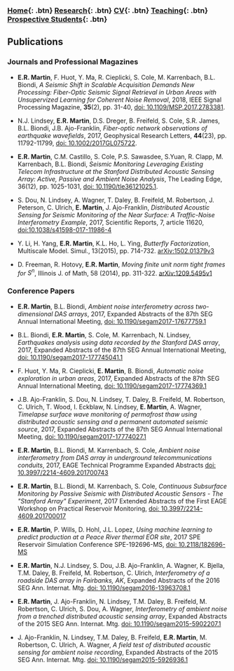 ### [Home](https://eileenrmartin.github.io){: .btn}   [Research](/research){: .btn}      [CV](/docs/ermartin_CV.pdf){: .btn}     [Teaching](/teaching){: .btn}  [Prospective Students](/prospectiveStudents){: .btn}

## Publications      

### Journals and Professional Magazines

  * **E.R. Martin**, F. Huot, Y. Ma, R. Cieplicki, S. Cole, M. Karrenbach, B.L. Biondi, *A Seismic Shift in Scalable Acquisition Demands New Processing: Fiber-Optic Seismic Signal Retrieval in Urban Areas with Unsupervized Learning for Coherent Noise Removal*, 2018, IEEE Signal Processing Magazine, **35**(2), pp. 31-40, [doi: 10.1109/MSP.2017.2783381](http://ieeexplore.ieee.org/document/8310692/).

  * N.J. Lindsey, **E.R. Martin**, D.S. Dreger, B. Freifeld, S. Cole, S.R. James, B.L. Biondi, J.B. Ajo-Franklin, *Fiber-optic network observations of earthquake wavefields*, 2017, Geophysical Research Letters, **44**(23), pp. 11792-11799, [doi: 10.1002/2017GL075722](http://onlinelibrary.wiley.com/doi/10.1002/2017GL075722/full). 

  * **E.R. Martin**, C.M. Castillo, S. Cole, P.S. Sawasdee, S.Yuan, R. Clapp, M. Karrenbach, B.L. Biondi, *Seismic Monitoring Leveraging Existing Telecom Infrastructure at the Stanford Distributed Acoustic Sensing Array: Active, Passive and Ambient Noise Analysis*,
  The Leading Edge, 36(12), pp. 1025-1031, [doi: 10.1190/tle36121025.1](https://library.seg.org/doi/10.1190/tle36121025.1). 

  * S. Dou, N. Lindsey, A. Wagner, T. Daley, B. Freifeld, M. Robertson, J. Peterson, C. Ulrich, **E. Martin**, J. Ajo-Franklin, *Distributed Acoustic Sensing for Seismic Monitoring of the Near Surface: A Traffic-Noise Interferometry Example*, 2017, Scientific Reports, 7, article 11620, [doi:10.1038/s41598-017-11986-4](https://www.nature.com/articles/s41598-017-11986-4)

  * Y. Li, H. Yang, **E.R. Martin**, K.L. Ho, L. Ying, *Butterfly Factorization*, Multiscale Model. Simul., 13(2015), pp. 714-732. [arXiv:1502.01379v3](http://arxiv.org/pdf/1502.01379v3.pdf)

  * D. Freeman, R. Hotovy, **E.R. Martin**, *Moving finite unit norm tight frames for* $S^n$, Illinois J. of Math, 58 (2014), pp. 311-322. [arXiv:1209.5495v1](http://arxiv.org/pdf/1209.5495.pdf)


### Conference Papers
  * **E.R. Martin**, B.L. Biondi, *Ambient noise interferometry across two-dimensional DAS arrays*, 2017, Expanded Abstracts of the 87th SEG Annual International Meeting, [doi: 10.1190/segam2017-17677759.1](https://doi.org/10.1190/segam2017-17677759.1)

  * B.L. Biondi, **E.R. Martin**, S. Cole, M. Karrenbach, N. Lindsey, *Earthquakes analysis using data recorded by the Stanford DAS array*, 2017, Expanded Abstracts of the 87th SEG Annual International Meeting, [doi: 10.1190/segam2017-177745041.1](https://doi.org/10.1190/segam2017-17745041.1)

  * F. Huot, Y. Ma, R. Cieplicki, **E. Martin**, B. Biondi, *Automatic noise exploration in urban areas*, 2017, Expanded Abstracts of the 87th SEG Annual International Meeting, [doi: 10.1190/segam2017-17774369.1](https://doi.org/10.1190/segam2017-17774369.1)

  * J.B. Ajo-Franklin, S. Dou, N. Lindsey, T. Daley, B. Freifeld, M. Robertson, C. Ulrich, T. Wood, I. Eckblaw, N. Lindsey, **E. Martin**, A. Wagner, *Timelapse surface wave monitoring of permafrost thaw using distributed acoustic sensing and a permanent automated seismic source*, 2017, Expanded Abstracts of the 87th SEG Annual International Meeting, [doi: 10.1190/segam2017-17774027.1](https://doi.org/10.1190/segam2017-17774027.1)

  * **E.R. Martin**, B.L. Biondi, M. Karrenbach, S. Cole, *Ambient noise interferometry from DAS array in underground telecommunications conduits*, 2017, EAGE Technical Programme Expanded Abstracts [doi: 10.3997/2214-4609.201700743](http://earthdoc.eage.org/publication/publicationdetails/?publication=88460) 

  * **E.R. Martin**, B.L. Biondi, M. Karrenbach, S. Cole, *Continuous Subsurface Monitoring by Passive Seismic with Distributed Acoustic Sensors - The "Stanford Array" Experiment*, 2017 Extended Abstracts of the First EAGE Workshop on Practical Reservoir Monitoring, [doi: 10.3997/2214-4609.201700017](http://earthdoc.eage.org/publication/publicationdetails/?publication=87589)

  * **E.R. Martin**, P. Wills, D. Hohl, J.L. Lopez, *Using machine learning to predict production at a Peace River thermal EOR site*, 2017 SPE Reservoir Simulation Conference SPE-192696-MS, [doi: 10.2118/182696-MS](https://www.onepetro.org/conference-paper/SPE-182696-MS)

  * **E.R. Martin**, N.J. Lindsey, S. Dou, J.B. Ajo-Franklin, A. Wagner, K. Bjella, T.M. Daley, B. Freifeld, M. Robertson, C. Ulrich, *Interferometry of a roadside DAS array in Fairbanks, AK*, Expanded Abstracts of the 2016 SEG Ann. Internat. Mtg. [doi: 10.1190/segam2016-13963708.1](http://library.seg.org/doi/pdf/10.1190/segam2016-13963708.1)

  * **E.R. Martin**, J. Ajo-Franklin, N. Lindsey, T.M. Daley, B. Freifeld, M. Robertson, C. Ulrich, S. Dou, A. Wagner, *Interferometry of ambient noise from a trenched distributed acoustic sensing array*, Expanded Abstracts of the 2015 SEG Ann. Internat. Mtg. [doi: 10.1190/segam2015-5902207.1](http://library.seg.org/doi/pdf/10.1190/segam2015-5902207.1)

  * J. Ajo-Franklin, N. Lindsey, T.M. Daley, B. Freifeld, **E.R. Martin**, M. Robertson, C. Ulrich, A. Wagner, *A field test of distributed acoustic sensing for ambient noise recording*, Expanded Abstracts of the 2015 SEG Ann. Internat. Mtg. [doi: 10.1190/segam2015-5926936.1](http://library.seg.org/doi/pdf/10.1190/segam2015-5926936.1)
